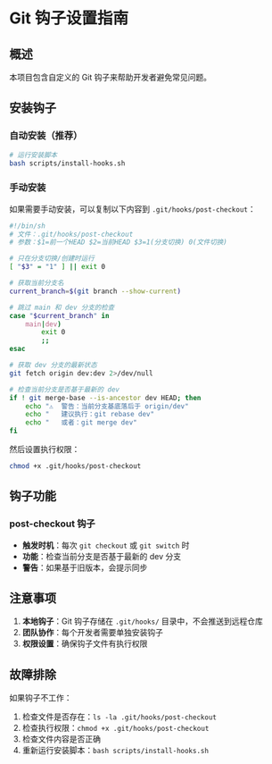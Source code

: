 # Git 钩子设置指南

## 概述

本项目包含自定义的 Git 钩子来帮助开发者避免常见问题。

## 安装钩子

### 自动安装（推荐）

```bash
# 运行安装脚本
bash scripts/install-hooks.sh
```

### 手动安装

如果需要手动安装，可以复制以下内容到 `.git/hooks/post-checkout`：

```bash
#!/bin/sh
# 文件：.git/hooks/post-checkout
# 参数：$1=前一个HEAD $2=当前HEAD $3=1(分支切换) 0(文件切换)

# 只在分支切换/创建时运行
[ "$3" = "1" ] || exit 0

# 获取当前分支名
current_branch=$(git branch --show-current)

# 跳过 main 和 dev 分支的检查
case "$current_branch" in
    main|dev)
        exit 0
        ;;
esac

# 获取 dev 分支的最新状态
git fetch origin dev:dev 2>/dev/null

# 检查当前分支是否基于最新的 dev
if ! git merge-base --is-ancestor dev HEAD; then
    echo "⚠️  警告：当前分支基底落后于 origin/dev"
    echo "   建议执行：git rebase dev"
    echo "   或者：git merge dev"
fi
```

然后设置执行权限：

```bash
chmod +x .git/hooks/post-checkout
```

## 钩子功能

### post-checkout 钩子

- **触发时机**：每次 `git checkout` 或 `git switch` 时
- **功能**：检查当前分支是否基于最新的 dev 分支
- **警告**：如果基于旧版本，会提示同步

## 注意事项

1. **本地钩子**：Git 钩子存储在 `.git/hooks/` 目录中，不会推送到远程仓库
2. **团队协作**：每个开发者需要单独安装钩子
3. **权限设置**：确保钩子文件有执行权限

## 故障排除

如果钩子不工作：

1. 检查文件是否存在：`ls -la .git/hooks/post-checkout`
2. 检查执行权限：`chmod +x .git/hooks/post-checkout`
3. 检查文件内容是否正确
4. 重新运行安装脚本：`bash scripts/install-hooks.sh`

